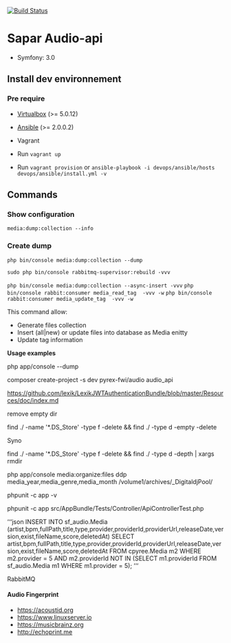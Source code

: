 [![Build Status](https://travis-ci.org/Pyrex-FWI/audio-api.svg?branch=master)](https://travis-ci.org/Pyrex-FWI/audio-api)

# Sapar Audio-api

- Symfony: 3.0

## Install dev environnement

### Pre require

- [Virtualbox](https://www.virtualbox.org) (>= 5.0.12)
- [Ansible](https://github.com/ansible/ansible) (>= 2.0.0.2)
- Vagrant

- Run ```vagrant up```
- Run ```vagrant provision``` or ```ansible-playbook -i devops/ansible/hosts devops/ansible/install.yml -v ```

## Commands

### Show configuration
`media:dump:collection --info`
### Create dump
`php bin/console media:dump:collection --dump`

`sudo php bin/console rabbitmq-supervisor:rebuild -vvv`

`php bin/console media:dump:collection --async-insert -vvv`
`php bin/console rabbit:consumer media_read_tag  -vvv -w`
`php bin/console rabbit:consumer media_update_tag  -vvv -w`

This command allow:

- Generate files collection
- Insert (all|new) or update files into database as Media enitty
- Update tag information

**Usage examples**

php app/console --dump

composer create-project -s dev pyrex-fwi/audio audio_api



https://github.com/lexik/LexikJWTAuthenticationBundle/blob/master/Resources/doc/index.md

remove empty dir

find ./ -name '*.DS_Store' -type f -delete && find ./ -type d -empty -delete

Syno

find ./ -name '*.DS_Store' -type f -delete && find ./ -type d -depth | xargs  rmdir

php app/console media:organize:files  ddp media_year,media_genre,media_month /volume1/archives/_DigitaldjPool/


phpunit -c app -v

phpunit -c app  src/AppBundle/Tests/Controller/ApiControllerTest.php

‘‘‘json
INSERT INTO sf_audio.Media
(artist,bpm,fullPath,title,type,provider,providerId,providerUrl,releaseDate,version,exist,fileName,score,deletedAt)
SELECT 
    artist,bpm,fullPath,title,type,provider,providerId,providerUrl,releaseDate,version,exist,fileName,score,deletedAt
FROM
    cpyree.Media m2
WHERE
    m2.provider = 5
        AND m2.providerId NOT IN (SELECT 
            m1.providerId
        FROM
            sf_audio.Media m1
        WHERE
            m1.provider = 5);
‘‘‘

RabbitMQ


#### Audio Fingerprint

- https://acoustid.org
- https://www.linuxserver.io
- https://musicbrainz.org
- http://echoprint.me